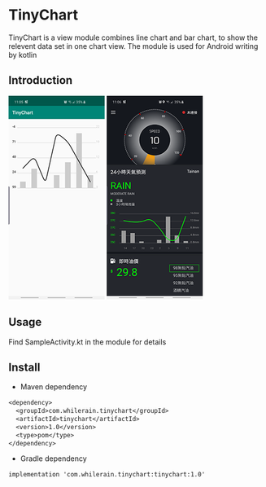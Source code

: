 # TinyChart

TinyChart is a view module combines line chart and bar chart, to show the relevent data set in one chart view. The module is used for Android writing by kotlin

## Introduction

![image](https://github.com/xunqun/TinyChart/blob/master/device-2019-08-20-110539.png?raw=true)
![image](https://github.com/xunqun/TinyChart/blob/master/device-2019-08-20-110608.png?raw=true)

## Usage

Find SampleActivity.kt in the module for details

## Install

- Maven dependency

```Maven
<dependency>
  <groupId>com.whilerain.tinychart</groupId>
  <artifactId>tinychart</artifactId>
  <version>1.0</version>
  <type>pom</type>
</dependency>
```
  
- Gradle dependency

```Gradle
implementation 'com.whilerain.tinychart:tinychart:1.0'
```

